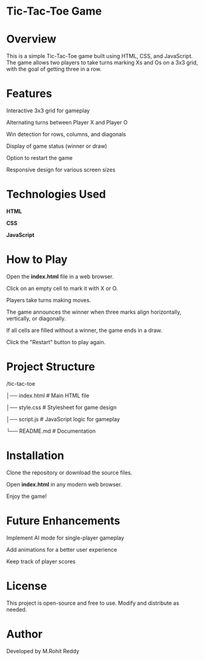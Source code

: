 # Tic-Tac-Toe Game

# Overview

This is a simple Tic-Tac-Toe game built using HTML, CSS, and JavaScript. The game allows two players to take turns marking Xs and Os on a 3x3 grid, with the goal of getting three in a row.

# Features

Interactive 3x3 grid for gameplay

Alternating turns between Player X and Player O

Win detection for rows, columns, and diagonals

Display of game status (winner or draw)

Option to restart the game

Responsive design for various screen sizes

# Technologies Used

**HTML**

**CSS**

**JavaScript**

# How to Play

Open the **index.html** file in a web browser.

Click on an empty cell to mark it with X or O.

Players take turns making moves.

The game announces the winner when three marks align horizontally, vertically, or diagonally.

If all cells are filled without a winner, the game ends in a draw.

Click the "Restart" button to play again.

# Project Structure

/tic-tac-toe

│── index.html   # Main HTML file

│── style.css    # Stylesheet for game design

│── script.js    # JavaScript logic for gameplay

└── README.md    # Documentation

# Installation

Clone the repository or download the source files.

Open **index.html** in any modern web browser.

Enjoy the game!

# Future Enhancements

Implement AI mode for single-player gameplay

Add animations for a better user experience

Keep track of player scores

# License

This project is open-source and free to use. Modify and distribute as needed.

# Author

Developed by M.Rohit Reddy

